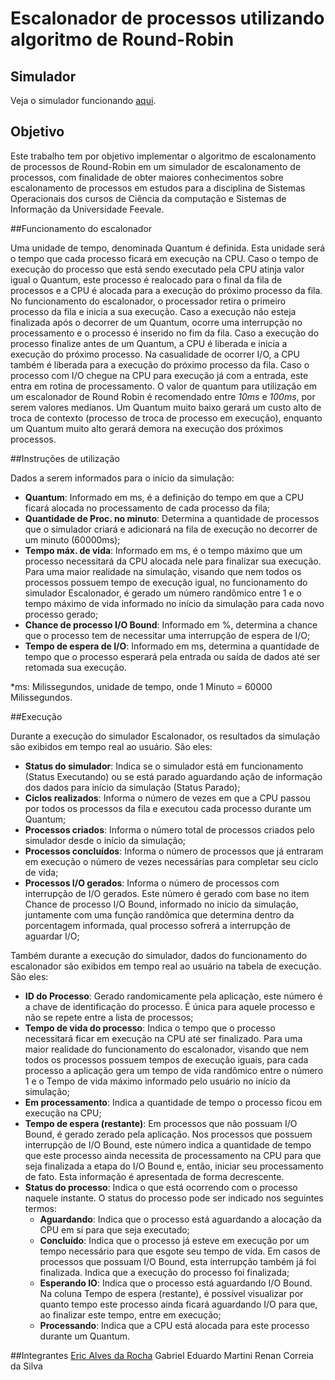 # Escalonador de processos utilizando algoritmo de Round-Robin
## Simulador
Veja o simulador funcionando [aqui](http://ericalves.github.io/escalonador-robin-round).


## Objetivo
Este trabalho tem por objetivo implementar o algoritmo de escalonamento de processos de Round-Robin em um simulador de escalonamento de processos, com finalidade de obter maiores conhecimentos sobre escalonamento de processos em estudos para a disciplina de Sistemas Operacionais dos cursos de Ciência da computação e Sistemas de Informação da Universidade Feevale.


##Funcionamento do escalonador

Uma unidade de tempo, denominada Quantum é definida. Esta unidade será o tempo que cada processo ficará em execução na CPU. Caso o tempo de execução do processo que está sendo executado pela CPU atinja valor igual o Quantum, este processo é realocado para o final da fila de processos e a CPU é alocada para a execução do próximo processo da fila.
No funcionamento do escalonador, o processador retira o primeiro processo da fila e inicia a sua execução. Caso a execução não esteja finalizada após o decorrer de um Quantum, ocorre uma interrupção no processamento e o processo é inserido no fim da fila.
Caso a execução do processo finalize antes de um Quantum, a CPU é liberada e inicia a execução do próximo processo.
Na casualidade de ocorrer I/O, a CPU também é liberada para a execução do próximo processo da fila. Caso o processo com I/O chegue na CPU para execução já com a entrada, este entra em rotina de processamento.
O valor de quantum para utilização em um escalonador de Round Robin é recomendado entre *10ms* e *100ms*, por serem valores medianos. Um Quantum muito baixo gerará um custo alto de troca de contexto (processo de troca de processo em execução), enquanto um Quantum muito alto gerará demora na execução dos próximos processos.


##Instruções de utilização

Dados a serem informados para o início da simulação:
* **Quantum**: Informado em ms, é a definição do tempo em que a CPU ficará alocada no processamento de cada processo da fila;
* **Quantidade de Proc. no minuto**: Determina a quantidade de processos que o simulador criará e adicionará na fila de execução no decorrer de um minuto (60000ms);
* **Tempo máx. de vida**: Informado em ms, é o tempo máximo que um processo necessitará da CPU alocada nele para finalizar sua execução. Para uma maior realidade na simulação, visando que nem todos os processos possuem tempo de execução igual, no funcionamento do simulador Escalonador, é gerado um número randômico entre 1 e o tempo máximo de vida informado no início da simulação para cada novo processo gerado;
* **Chance de processo I/O Bound**: Informado em %, determina a chance que o processo tem de necessitar uma interrupção de espera de I/O;
* **Tempo de espera de I/O**: Informado em ms, determina a quantidade de tempo que o processo esperará pela entrada ou saída de dados até ser retomada sua execução.

*ms: Milissegundos, unidade de tempo, onde 1 Minuto = 60000 Milissegundos.


##Execução

Durante a execução do simulador Escalonador, os resultados da simulação são exibidos em tempo real ao usuário. São eles:

* **Status do simulador**: Indica se o simulador está em funcionamento (Status Executando) ou se está parado aguardando ação de informação dos dados para início da simulação (Status Parado);
* **Ciclos realizados**: Informa o número de vezes em que a CPU passou por todos os processos da fila e executou cada processo durante um Quantum;
* **Processos criados**: Informa o número total de processos criados pelo simulador desde o início da simulação;
* **Processos concluídos**: Informa o número de processos que já entraram em execução o número de vezes necessárias para completar seu ciclo de vida;
* **Processos I/O gerados**: Informa o número de processos com interrupção de I/O gerados. Este número é gerado com base no item Chance de processo I/O Bound, informado no início da simulação, juntamente com uma função randômica que determina dentro da porcentagem informada, qual processo sofrerá a interrupção de aguardar I/O;

Também durante a execução do simulador, dados do funcionamento do escalonador são exibidos em tempo real ao usuário na tabela de execução. São eles:

* **ID do Processo**: Gerado randomicamente pela aplicação, este número é a chave de identificação do processo. É única para aquele processo e não se repete entre a lista de processos;
* **Tempo de vida do processo**: Indica o tempo que o processo necessitará ficar em execução na CPU até ser finalizado. Para uma maior realidade do funcionamento do escalonador, visando que nem todos os processos possuem tempos de execução iguais, para cada processo a aplicação gera um tempo de vida randômico entre o número 1 e o Tempo de vida máximo informado pelo usuário no início da simulação;
* **Em processamento**: Indica a quantidade de tempo o processo ficou em execução na CPU;
* **Tempo de espera (restante)**: Em processos que não possuam I/O Bound, é gerado zerado pela aplicação. Nos processos que possuem interrupção de I/O Bound, este número indica a quantidade de tempo que este processo ainda necessita de processamento na CPU para que seja finalizada a etapa do I/O Bound e, então, iniciar seu processamento de fato. Esta informação é apresentada de forma decrescente.
* **Status do processo**: Indica o que está ocorrendo com o processo naquele instante. O status do processo pode ser indicado nos seguintes termos:
    * **Aguardando**: Indica que o processo está aguardando a alocação da CPU em sí para que seja executado;
    * **Concluído**: Indica que o processo já esteve em execução por um tempo necessário para que esgote seu tempo de vida. Em casos de processos que possuam I/O Bound, esta interrupção também já foi finalizada. Indica que a execução do processo foi finalizada;
    * **Esperando IO**: Indica que o processo está aguardando I/O Bound. Na coluna Tempo de espera (restante), é possível visualizar por quanto tempo este processo ainda ficará aguardando I/O para que, ao finalizar este tempo, entre em execução;
    * **Processando**: Indica que a CPU está alocada para este processo durante um Quantum.


##Integrantes
[Eric Alves da Rocha](https://github.com/ericalves)
Gabriel Eduardo Martini
Renan Correia da Silva